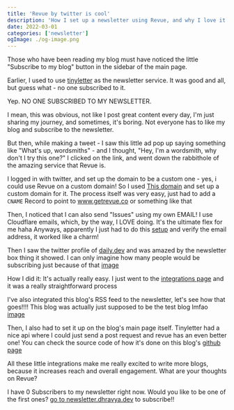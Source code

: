 ```yaml
---
title: 'Revue by twitter is cool'
description: 'How I set up a newsletter using Revue, and why I love it'
date: 2022-03-01
categories: ['newsletter']
ogImage: ./og-image.png
---
```


Those who have been reading my blog must have noticed the little "Subscribe to my blog" button in the sidebar of the main page.

Earlier, I used to use [tinyletter](https://tinyletter.com/) as the newsletter service. It was good and all, but guess what - no one subscribed to it.

Yep. NO ONE SUBSCRIBED TO MY NEWSLETTER.

I mean, this was obvious, not like I post great content every day, I'm just sharing my journey, and sometimes, it's boring. Not everyone has to like my blog and subscribe to the newsletter.

But then, while making a tweet - I saw this little ad pop up saying something like "What's up, wordsmiths" - and I thought, "Hey, I'm a wordsmith, why don't I try this one?" I clicked on the link, and went down the rabbithole of the amazing service that Revue is.

I logged in with twitter, and set up the domain to be a custom one - yes, i could use Revue on a custom domain! So I used [This domain](https://newsletter.dhravya.dev) and set up a custom domain for it. The process itself was very easy, just had to add a `CNAME` Record to point to www.getrevue.co or something like that

Then, I noticed that I can also send "Issues" using my own EMAIL! I use Cloudflare emails, which, by the way, I LOVE doing. It's the ultimate flex for me haha
Anyways, apparently I just had to do this [setup](https://us-east-1.tixte.net/uploads/img.dhravya.dev/l073vf9kz0a.png) and verify the email address, it worked like a charm!

Then I saw the twitter profile of [daily.dev](https://daily.dev) and was amazed by the newsletter box thing it showed. I can only imagine how many people would be subscribing just because of that [image](https://us-east-1.tixte.net/uploads/img.dhravya.dev/l073x7jp50a.png)

How I did it: It's actually really easy. I just went to the [integrations page](https://www.getrevue.co/app/integrations) and it was a really straightforward process

I've also integrated this blog's RSS feed to the newsletter, let's see how that goes!!!! This blog was actually just supposed to be the test blog lmfao
[image](https://us-east-1.tixte.net/uploads/img.dhravya.dev/l07405pa90a.png)


Then, I also had to set it up on the blog's main page itself. Tinyletter had a nice api where I could just send a post request and revue has an even better one! You can check the source code of how it's done on this blog's [github page](https://us-east-1.tixte.net/uploads/img.dhravya.dev/l07405pa90a.png)


All these little integrations make me really excited to write more blogs, because it increases reach and overall engagement. What are your thoughts on Revue?

I have 0 Subscribers to my newsletter right now. Would you like to be one of the first ones? [go to newsletter.dhravya.dev](https://newsletter.dhravya.dev) to subscribe!!